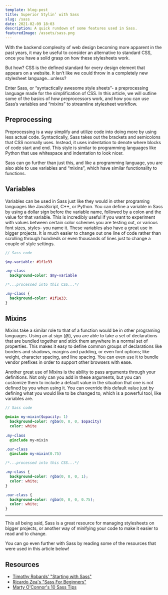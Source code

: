 ```yaml
---
template: blog-post
title: Superior Stylin’ with Sass
slug: /sass
date: 2021-02-09 18:03
description: A quick rundown of some features used in Sass.
featuredImage: /assets/sass.png
---
```

With the backend complexity of web design becoming more apparent in the past years, it may be useful to consider an alternative to standard CSS, once you have a solid grasp on how these stylesheets work.

But how? CSS is the defined standard for every design element that appears on a website. It isn’t like we could throw in a completely new stylesheet language…unless?

Enter Sass, or “syntactically awesome style sheets”- a preprocessing language made for the simplification of CSS. In this article, we will outline some of the basics of how preprocessors work, and how you can use Sass’s variables and “mixins” to streamline stylesheet workflow.

## **Preprocessing**

Preprocessing is a way simplify and utilize code into doing more by using less actual code. Syntactically, Sass takes out the brackets and semicolons that CSS normally uses. Instead, it uses indentation to denote where blocks of code start and end. This style is similar to programming languages like Python that use whitespace and indentation to look nicer.

Sass can go further than just this, and like a programming language, you are also able to use variables and “mixins”, which have similar functionality to functions.

## **Variables**

Variables can be used in Sass just like they would in other programing languages like JavaScript, C++, or Python. You can define a variable in Sass by using a dollar sign before the variable name, followed by a colon and the value for that variable. This is incredibly useful if you want to experiment with values between certain color schemes you are testing out, or various font sizes, styles- you name it. These variables also have a great use in bigger projects. It is much easier to change out one line of code rather than scrolling through hundreds or even thousands of lines just to change a couple of style settings.

```sass
// Sass code

$my-variable: #1f1e33

.my-class
  background-color: $my-variable
```

```css
/*...processed into this CSS...*/

.my-class {
  background-color: #1f1e33;
}
```

## **Mixins**

Mixins take a similar role to that of a function would be in other programing languages. Using an at sign (@), you are able to take a set of declarations that are bundled together and stick them anywhere in a normal set of properties. This makes it easy to define common groups of declarations like borders and shadows, margins and padding, or even font options; like weight, character spacing, and line spacing. You can even use it to bundle vendor prefixes in order to support other browsers with ease.

Another great use of Mixins is the ability to pass arguments through your definitions. Not only can you add in these arguments, but you can customize them to include a default value in the situation that one is not defined by you when using it. You can override this default value just by defining what you would like to be changed to, which is a powerful tool, like variables are.

```sass
// Sass code

@mixin my-mixin($opacity: 1)
  background-color: rgba(0, 0, 0, $opacity)
  color: white
 
.my-class
  @include my-mixin

.our-class
  @include my-mixin(0.75)
```

```css
/*...processed into this CSS...*/

.my-class {
  background-color: rgba(0, 0, 0, 1);
  color: white;
}

.our-class {
  background-color: rgba(0, 0, 0, 0.75);
  color: white;
}
```

- - -

This all being said, Sass is a great resource for managing stylesheets on bigger projects, or another way of minifying your code to make it easier to read and to change.

You can go even further with Sass by reading some of the resources that were used in this article below!

## Resources

* [Timothy Robards' "Starting with Sass"](https://itnext.io/starting-with-sass-116f4ecb682d)
* [Ricardo Zea's "Sass For Beginners"](https://medium.com/@ricardozea/sass-for-beginners-the-friendliest-guide-about-how-to-install-use-sass-on-windows-22ff4a32c1f7)
* [Marty O'Connor's 10 Sass Tips](https://webdevstudios.com/2019/12/03/10-sass-tips/)